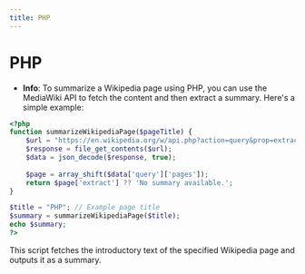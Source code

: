 ```yaml
---
title: PHP
---
```


# PHP
- **Info**:
To summarize a Wikipedia page using PHP, you can use the MediaWiki API to fetch the content and then extract a summary. Here's a simple example:

```php
<?php
function summarizeWikipediaPage($pageTitle) {
    $url = "https://en.wikipedia.org/w/api.php?action=query&prop=extracts&exintro&explaintext&format=json&titles=" . urlencode($pageTitle);
    $response = file_get_contents($url);
    $data = json_decode($response, true);
    
    $page = array_shift($data['query']['pages']);
    return $page['extract'] ?? 'No summary available.';
}

$title = "PHP"; // Example page title
$summary = summarizeWikipediaPage($title);
echo $summary;
?>
```

This script fetches the introductory text of the specified Wikipedia page and outputs it as a summary.